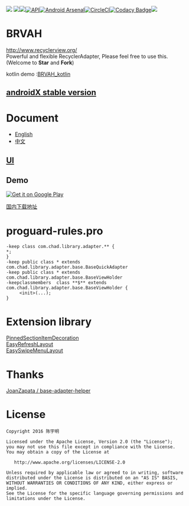 ![](https://user-images.githubusercontent.com/7698209/33198075-ef8f2230-d123-11e7-85a3-4cb9b22f877d.png)
[![](https://jitpack.io/v/CymChad/BaseRecyclerViewAdapterHelper.svg)](https://jitpack.io/#CymChad/BaseRecyclerViewAdapterHelper)![](https://travis-ci.org/CymChad/BaseRecyclerViewAdapterHelper.svg?branch=master)[![API](https://img.shields.io/badge/API-14%2B-brightgreen.svg?style=flat)](https://android-arsenal.com/api?level=14)[![Android Arsenal](https://img.shields.io/badge/Android%20Arsenal-BaseRecyclerViewAdapterHelper-green.svg?style=true)](https://android-arsenal.com/details/1/3644)[![CircleCI](https://circleci.com/gh/CymChad/BaseRecyclerViewAdapterHelper/tree/master.svg?style=svg)](https://circleci.com/gh/CymChad/BaseRecyclerViewAdapterHelper/tree/master)[![Codacy Badge](https://api.codacy.com/project/badge/Grade/2302d0084d0048eaa0f9bac4350837a0)](https://www.codacy.com/app/CymChad/BaseRecyclerViewAdapterHelper?utm_source=github.com&amp;utm_medium=referral&amp;utm_content=CymChad/BaseRecyclerViewAdapterHelper&amp;utm_campaign=Badge_Grade)[![](https://img.shields.io/badge/%E4%BD%9C%E8%80%85-%E9%99%88%E5%AE%87%E6%98%8E-7AD6FD.svg)](https://www.zhihu.com/people/chen-yu-ming-98/activities)  
# BRVAH
http://www.recyclerview.org/  
Powerful and flexible RecyclerAdapter,
Please feel free to use this. (Welcome to **Star** and **Fork**)  

kotlin demo :[BRVAH_kotlin](https://github.com/AllenCoder/BRVAH_kotlin)

## [androidX stable version ](https://github.com/CymChad/BaseRecyclerViewAdapterHelper/releases/tag/2.9.46-androidx)
# Document
- [English](https://github.com/CymChad/BaseRecyclerViewAdapterHelper/wiki)
- [中文](http://www.jianshu.com/p/b343fcff51b0)

## [UI](https://github.com/CymChad/BaseRecyclerViewAdapterHelper/issues/694)
## Demo

[![Get it on Google Play](https://developer.android.com/images/brand/en_generic_rgb_wo_60.png)](https://play.google.com/store/apps/details?id=com.chad.baserecyclerviewadapterhelper)

[国内下载地址](https://fir.im/s91g)  

# proguard-rules.pro
```
-keep class com.chad.library.adapter.** {
*;
}
-keep public class * extends com.chad.library.adapter.base.BaseQuickAdapter
-keep public class * extends com.chad.library.adapter.base.BaseViewHolder
-keepclassmembers  class **$** extends com.chad.library.adapter.base.BaseViewHolder {
     <init>(...);
}
```

# Extension library
[PinnedSectionItemDecoration](https://github.com/oubowu/PinnedSectionItemDecoration)  
[EasyRefreshLayout](https://github.com/anzaizai/EasyRefreshLayout)  
[EasySwipeMenuLayout](https://github.com/anzaizai/EasySwipeMenuLayout)

# Thanks  
[JoanZapata / base-adapter-helper](https://github.com/JoanZapata/base-adapter-helper)

# License
```
Copyright 2016 陈宇明

Licensed under the Apache License, Version 2.0 (the "License");
you may not use this file except in compliance with the License.
You may obtain a copy of the License at

   http://www.apache.org/licenses/LICENSE-2.0

Unless required by applicable law or agreed to in writing, software
distributed under the License is distributed on an "AS IS" BASIS,
WITHOUT WARRANTIES OR CONDITIONS OF ANY KIND, either express or implied.
See the License for the specific language governing permissions and
limitations under the License.
```
